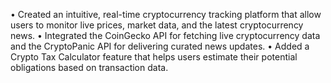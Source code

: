•	Created an intuitive, real-time cryptocurrency tracking platform that allow users to monitor live prices, market data, and the latest cryptocurrency news.
•	Integrated the CoinGecko API for fetching live cryptocurrency data and the CryptoPanic API for delivering curated news updates.
•	Added a Crypto Tax Calculator feature that helps users estimate their potential obligations based on transaction data.

